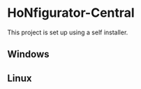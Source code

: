 # HoNfigurator-Central
This project is set up using a self installer.

## Windows
<installer here>

## Linux
<installer here>
